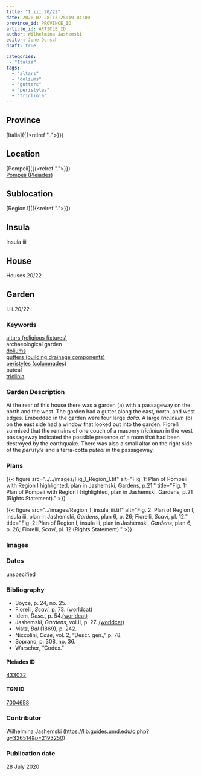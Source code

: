 ```yaml
---
title: "I.iii.20/22"
date: 2020-07-28T13:25:19-04:00
province_id: PROVINCE_ID
article_id: ARTICLE_ID
author: Wilhelmina Jashemski
editor: June Dorsch
draft: true

categories:
 - "Italia"
tags:
  - "altars"
  - "doliums"
  - "gutters"
  - "peristyles"
  - "triclinia"
---
```


## Province

[Italia]({{<relref "..">}})

<!--### Province Description-->

<!-- DESCRIPTION -->


## Location

[Pompeii]({{<relref ".">}}) \
[Pompeii (Pleiades)](https://pleiades.stoa.org/places/433032)

<!--### Location Description-->

<!-- LEAVE THIS BLANK FOR NOW -->

## Sublocation

[Region I]({{<relref ".">}})

<!--### Sublocation Description-->

<!-- DESCRIPTION -->

## Insula

Insula iii

## House

Houses 20/22

## Garden

I.iii.20/22

### Keywords

[altars (religious fixtures)](http://vocab.getty.edu/page/aat/300003725) \
archaeological garden \
[doliums](http://vocab.getty.edu/page/aat/300400601) \
[gutters (building drainage components)](http://vocab.getty.edu/page/aat/300052565) \
[peristyles (columnades)](http://vocab.getty.edu/page/aat/300004029) \
puteal \
[triclinia](http://vocab.getty.edu/page/aat/300004359)  

### Garden Description

At the rear of this house there was a garden (a) with a passageway on the north and the west. The garden had a gutter along the east, north, and west edges. Embedded in the garden were four large *dolia*. A large *triclinium* (b) on the east side had a window that looked out into the garden. Fiorelli surmised that the remains of one couch of a masonry *triclinium* in the west passageway indicated the possible presence of a room that had been destroyed by the earthquake. There was also a small altar on the right side of the *peristyle* and a terra-cotta *puteal* in the passageway.

<!--### Maps-->

<!--
OLD WAY (DO NOT USE)
![alt_text](../../images/image_name.ext)
*CAPTION*

NEW WAY ↓↓↓↓
{{< figure src="../../images/image_name.ext" alt="ALT_TEXT" title="CAPTION" >}}
-->

### Plans

{{< figure src="../../images/Fig_1_Region_I.tif" alt="Fig. 1: Plan of Pompeii with Region I highlighted, plan in Jashemski, Gardens, p.21." title="Fig. 1: Plan of Pompeii with Region I highlighted, plan in Jashemski, Gardens, p.21 (Rights Statement)." >}}

{{< figure src="../images/Region_I_insula_iii.tif" alt="Fig. 2: Plan of Region I, insula iii, plan in Jashemski, *Gardens*, plan 6, p. 26; Fiorelli, *Scavi*, pl. 12." title="Fig. 2: Plan of Region I, insula iii, plan in Jashemski, *Gardens*, plan 6, p. 26; Fiorelli, *Scavi*, pl. 12 (Rights Statement)." >}}

### Images


### Dates

unspecified

### Bibliography

* Boyce, p. 24, no. 25.
* Fiorelli, *Scavi*, p. 73. [(worldcat)](http://www.worldcat.org/oclc/249024903)
* Idem, *Desc.*, p. 54.[(worldcat)](http://www.worldcat.org/oclc/908272023)
* Jashemski, *Gardens*, vol.II, p. 27. [(worldcat)](http://www.worldcat.org/oclc/921816405)
* Matz, *BdI* (1869), p. 242.
* Niccolini, *Case*, vol. 2, “Descr. gen.,” p. 78.
* Soprano, p. 308, no. 36.
* Warscher, “Codex.”

<!--#### Periodo ID-->

<!-- [PERIODO_ID](https://pleiades.stoa.org/places/PLEIADES_ID) -->

#### Pleiades ID

[433032](https://pleiades.stoa.org/places/433032)

#### TGN ID

[7004658](http://vocab.getty.edu/page/tgn/7004658)

### Contributor

Wilhelmina Jashemski (https://lib.guides.umd.edu/c.php?g=326514&p=2193250)

### Publication date

28 July 2020

<!--### Related articles-->

<!-- Links to other related articles. Leave blank for now -->
